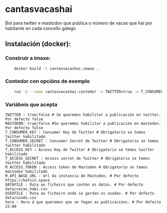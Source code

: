 # cantasvacashai
Bot para twitter e mastodon que publica o número de vacas que hai por habitante en cada concello galego

## Instalación (docker):

### Construír a imaxe:

```bash
    docker build -t cantasvacashai-imaxe .
```

### Contedor con opcións de exemplo
```bash
    run -d --name cantasvacashai-contedor -e TWITTER=true -e T_CONSUMER_KEY='XXXXX' -e T_CONSUMER_SECRET='XXXXX' -e T_ACCESS_KEY='XXXXX' -e T_ACCESS_SECRET='XXXXX'  cantasvacashai-imaxe
```

### Variábeis que acepta
```
TWITTER : true/false # Se queremos habilitar a publicación en twitter. Por defecto false
MASTODON: true/false #Se queremos habilitar a publicación en mastodon. Por defecto false
T_CONSUMER_KEY : Consumer Key de Twitter # Obrigatorio se temos twitter habilitado
T_CONSUMER_SECRET : Consumer Secret de Twitter # Obrigatorio se temos twitter habilitado
T_ACCESS_KEY : Access Key de Twitter # Obrigatorio se temos twitter habilitado
T_ACCESS_SECRET : Access secret de Twitter # Obrigatorio se temos twitter habilitado
M_ACCESS_TOKEN : Access token de Mastodon # Obrigatorio se temos mastodon habilitado
M_API_BASE_URL : Url da instancia de Mastodon. # Por defecto https://botsin.space
DATAFILE : Ruta ao ficheiro que contén os datos. # Por defecto data/vacas_habi.csv
USEDFILE : Ruta ao ficheiro onde se gardan os usados. # Por defecto data/usado.csv
hora : Hora á que queremos que se fagan as publicacións. # Por defecto 22:00
```